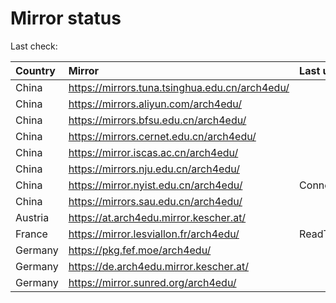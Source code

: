 <script src="./time.js"></script>
# Mirror status
Last check: <script type="text/javascript">localize(1740493308.5909657);</script>

|Country|Mirror|Last update|
|:------|:-----|:----------|
|China|https://mirrors.tuna.tsinghua.edu.cn/arch4edu/|<script type="text/javascript">localize(1740465800);</script>|
|China|https://mirrors.aliyun.com/arch4edu/|<script type="text/javascript">localize(1740465800);</script>|
|China|https://mirrors.bfsu.edu.cn/arch4edu/|<script type="text/javascript">localize(1740422549);</script>|
|China|https://mirrors.cernet.edu.cn/arch4edu/|<script type="text/javascript">localize(1740465800);</script>|
|China|https://mirror.iscas.ac.cn/arch4edu/|<script type="text/javascript">localize(1740465800);</script>|
|China|https://mirrors.nju.edu.cn/arch4edu/|<script type="text/javascript">localize(1740379346);</script>|
|China|https://mirror.nyist.edu.cn/arch4edu/|ConnectionError|
|China|https://mirrors.sau.edu.cn/arch4edu/|<script type="text/javascript">localize(1731653531);</script>|
|Austria|https://at.arch4edu.mirror.kescher.at/|<script type="text/javascript">localize(1740465800);</script>|
|France|https://mirror.lesviallon.fr/arch4edu/|ReadTimeout|
|Germany|https://pkg.fef.moe/arch4edu/|<script type="text/javascript">localize(1740465800);</script>|
|Germany|https://de.arch4edu.mirror.kescher.at/|<script type="text/javascript">localize(1740465800);</script>|
|Germany|https://mirror.sunred.org/arch4edu/|<script type="text/javascript">localize(1740465800);</script>|

<script src="./tablefilter/tablefilter.js"></script>
<script src="./table.js"></script>